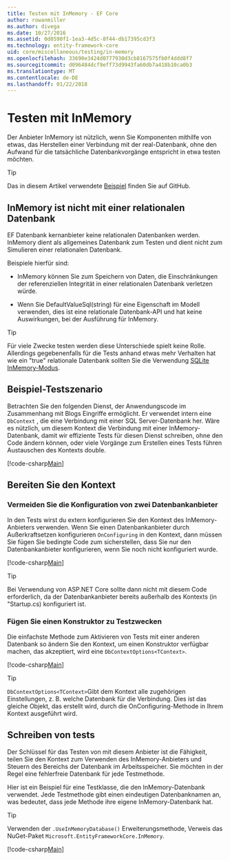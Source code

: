 ```yaml
---
title: Testen mit InMemory - EF Core
author: rowanmiller
ms.author: divega
ms.date: 10/27/2016
ms.assetid: 0d0590f1-1ea3-4d5c-8f44-db17395cd3f3
ms.technology: entity-framework-core
uid: core/miscellaneous/testing/in-memory
ms.openlocfilehash: 33690e3424d0777930d3cb8167575fb0f4ddd8f7
ms.sourcegitcommit: d096484dcf9eff73d9943fa60db7a418b10ca0b3
ms.translationtype: MT
ms.contentlocale: de-DE
ms.lasthandoff: 01/22/2018
---
```

# <a name="testing-with-inmemory"></a>Testen mit InMemory

Der Anbieter InMemory ist nützlich, wenn Sie Komponenten mithilfe von etwas, das Herstellen einer Verbindung mit der real-Datenbank, ohne den Aufwand für die tatsächliche Datenbankvorgänge entspricht in etwa testen möchten.

> [!TIP]  
> Das in diesem Artikel verwendete [Beispiel](https://github.com/aspnet/EntityFramework.Docs/tree/master/samples/core/Miscellaneous/Testing) finden Sie auf GitHub.

## <a name="inmemory-is-not-a-relational-database"></a>InMemory ist nicht mit einer relationalen Datenbank

EF Datenbank kernanbieter keine relationalen Datenbanken werden. InMemory dient als allgemeines Datenbank zum Testen und dient nicht zum Simulieren einer relationalen Datenbank.

Beispiele hierfür sind:
* InMemory können Sie zum Speichern von Daten, die Einschränkungen der referenziellen Integrität in einer relationalen Datenbank verletzen würde.

* Wenn Sie DefaultValueSql(string) für eine Eigenschaft im Modell verwenden, dies ist eine relationale Datenbank-API und hat keine Auswirkungen, bei der Ausführung für InMemory.

> [!TIP]  
> Für viele Zwecke testen werden diese Unterschiede spielt keine Rolle. Allerdings gegebenenfalls für die Tests anhand etwas mehr Verhalten hat wie ein "true" relationale Datenbank sollten Sie die Verwendung [SQLite InMemory-Modus](sqlite.md).

## <a name="example-testing-scenario"></a>Beispiel-Testszenario

Betrachten Sie den folgenden Dienst, der Anwendungscode im Zusammenhang mit Blogs Eingriffe ermöglicht. Er verwendet intern eine `DbContext` , die eine Verbindung mit einer SQL Server-Datenbank her. Wäre es nützlich, um diesem Kontext die Verbindung mit einer InMemory-Datenbank, damit wir effiziente Tests für diesen Dienst schreiben, ohne den Code ändern können, oder viele Vorgänge zum Erstellen eines Tests führen Austauschen des Kontexts double.

[!code-csharp[Main](../../../../samples/core/Miscellaneous/Testing/BusinessLogic/BlogService.cs)]

## <a name="get-your-context-ready"></a>Bereiten Sie den Kontext

### <a name="avoid-configuring-two-database-providers"></a>Vermeiden Sie die Konfiguration von zwei Datenbankanbieter

In den Tests wirst du extern konfigurieren Sie den Kontext des InMemory-Anbieters verwenden. Wenn Sie einen Datenbankanbieter durch Außerkraftsetzen konfigurieren `OnConfiguring` in den Kontext, dann müssen Sie fügen Sie bedingte Code zum sicherstellen, dass Sie nur den Datenbankanbieter konfigurieren, wenn Sie noch nicht konfiguriert wurde.

[!code-csharp[Main](../../../../samples/core/Miscellaneous/Testing/BusinessLogic/BloggingContext.cs#OnConfiguring)]

> [!TIP]  
> Bei Verwendung von ASP.NET Core sollte dann nicht mit diesem Code erforderlich, da der Datenbankanbieter bereits außerhalb des Kontexts (in "Startup.cs) konfiguriert ist.

### <a name="add-a-constructor-for-testing"></a>Fügen Sie einen Konstruktor zu Testzwecken

Die einfachste Methode zum Aktivieren von Tests mit einer anderen Datenbank so ändern Sie den Kontext, um einen Konstruktor verfügbar machen, das akzeptiert, wird eine `DbContextOptions<TContext>`.

[!code-csharp[Main](../../../../samples/core/Miscellaneous/Testing/BusinessLogic/BloggingContext.cs#Constructors)]

> [!TIP]  
> `DbContextOptions<TContext>`Gibt dem Kontext alle zugehörigen Einstellungen, z. B. welche Datenbank für die Verbindung. Dies ist das gleiche Objekt, das erstellt wird, durch die OnConfiguring-Methode in Ihrem Kontext ausgeführt wird.

## <a name="writing-tests"></a>Schreiben von tests

Der Schlüssel für das Testen von mit diesem Anbieter ist die Fähigkeit, teilen Sie den Kontext zum Verwenden des InMemory-Anbieters und Steuern des Bereichs der Datenbank im Arbeitsspeicher. Sie möchten in der Regel eine fehlerfreie Datenbank für jede Testmethode.

Hier ist ein Beispiel für eine Testklasse, die den InMemory-Datenbank verwendet. Jede Testmethode gibt einen eindeutigen Datenbanknamen an, was bedeutet, dass jede Methode ihre eigene InMemory-Datenbank hat.

>[!TIP]
> Verwenden der `.UseInMemoryDatabase()` Erweiterungsmethode, Verweis das NuGet-Paket `Microsoft.EntityFrameworkCore.InMemory`.

[!code-csharp[Main](../../../../samples/core/Miscellaneous/Testing/TestProject/InMemory/BlogServiceTests.cs)]
